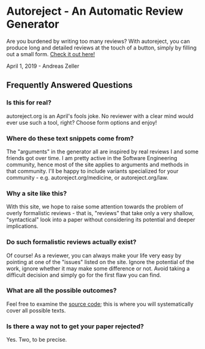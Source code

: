 # Autoreject - An Automatic Review Generator

Are you burdened by writing too many reviews? With autoreject, you can produce long and detailed reviews at the touch of a button, simply by filling out a small form.  [Check it out here!](https://autoreject.org/)

April 1, 2019 - Andreas Zeller


## Frequently Answered Questions

### Is this for real?

autoreject.org is an April's fools joke. No reviewer with a clear mind would ever use such a tool, right?  Choose form options and enjoy!


### Where do these text snippets come from?

The "arguments" in the generator all are inspired by real reviews I and some friends got over time.  I am pretty active in the Software Engineering community, hence most of the site applies to arguments and methods in that community.  I'll be happy to include variants specialized for your community - e.g. autoreject.org/medicine, or autoreject.org/law.


### Why a site like this?

With this site, we hope to raise some attention towards the problem of overly formalistic reviews - that is, "reviews" that take only a very shallow, "syntactical" look into a paper without considering its potential and deeper implications.


### Do such formalistic reviews actually exist?

Of course!  As a reviewer, you can always make your life very easy by pointing at one of the "issues" listed on the site.  Ignore the potential of the work, ignore whether it may make some difference or not.  Avoid taking a difficult decision and simply go for the first flaw you can find.


### What are all the possible outcomes?

Feel free to examine the [source code](https://github.com/uds-se/autoreject/blob/master/index.html); this is where you will systematically cover all possible texts.


### Is there a way not to get your paper rejected?

Yes.  Two, to be precise.
